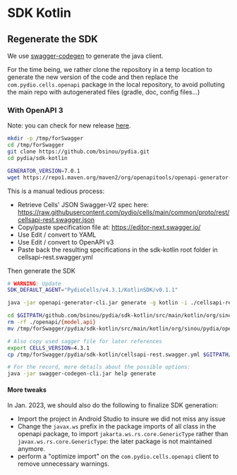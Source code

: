 # SDK Kotlin

## Regenerate the SDK

We use [swagger-codegen](https://swagger.io/docs/open-source-tools/swagger-codegen/) to generate the
java client.

For the time being, we rather clone the repository in a temp location to generate the new version of
the code and then replace the `com.pydio.cells.openapi` package in the local repository, to avoid
polluting the main repo with autogenerated files (gradle, doc, config files...)

### With OpenAPI 3

Note: you can check for new
release [here](https://github.com/OpenAPITools/openapi-generator/releases).

```sh
mkdir -p /tmp/forSwagger
cd /tmp/forSwagger
git clone https://github.com/bsinou/pydia.git
cd pydia/sdk-kotlin

GENERATOR_VERSION=7.0.1
wget https://repo1.maven.org/maven2/org/openapitools/openapi-generator-cli/${GENERATOR_VERSION}/openapi-generator-cli-${GENERATOR_VERSION}.jar -O openapi-generator-cli.jar

```

This is a manual tedious process:

- Retrieve Cells' JSON Swagger-V2 spec here:
  https://raw.githubusercontent.com/pydio/cells/main/common/proto/rest/cellsapi-rest.swagger.json
- Copy/paste specification file at: https://editor-next.swagger.io/
- Use Edit / convert to YAML
- Use Edit / convert to OpenAPI v3
- Paste back the resulting specifications in the sdk-kotlin root folder in cellsapi-rest.swagger.yml


Then generate the SDK

```sh
# WARNING: Update
SDK_DEFAULT_AGENT="PydioCells/v4.3.1/KotlinSDK/v0.1.1"

java -jar openapi-generator-cli.jar generate -g kotlin -i ./cellsapi-rest.swagger.yml -o /tmp/forSwagger/pydia/sdk-kotlin     --invoker-package org.sinou.pydia.openapi     --api-package org.sinou.pydia.openapi.api     --model-package org.sinou.pydia.openapi.model     --http-user-agent ${SDK_DEFAULT_AGENT}

cd $GITPATH/github.com/bsinou/pydia/sdk-kotlin/src/main/kotlin/org/sinou/pydia/
rm -rf ./openapi/{model,api}
mv /tmp/forSwagger/pydia/sdk-kotlin/src/main/kotlin/org/sinou/pydia/openapi/ .

# Also copy used sagger file for later references
export CELLS_VERSION=4.3.1
cp /tmp/forSwagger/pydia/sdk-kotlin/cellsapi-rest.swagger.yml $GITPATH/github.com/bsinou/pydia/sdk-kotlin/src/main/kotlin/org/sinou/pydia/openapi/cellsapi-rest-${CELLS_VERSION}.swagger.yml

# For the record, more details about the possible options:
java -jar swagger-codegen-cli.jar help generate
```

#### More tweaks

In Jan. 2023, we should also do the following to finalize SDK generation:

- Import the project in Android Studio to insure we did not miss any issue
- Change the `javax.ws` prefix in the package imports of all class in the openapi package, to
  import `jakarta.ws.rs.core.GenericType` rather than `javax.ws.rs.core.GenericType`: the later
  package is not maintained anymore.
- perform a "optimize import" on the `com.pydio.cells.openapi` client to remove unnecessary
  warnings.
